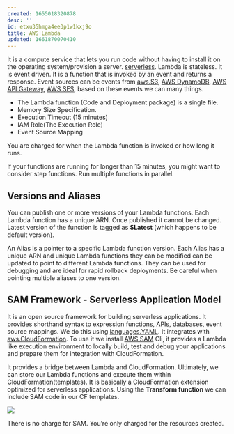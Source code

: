 ```yaml
---
created: 1655018320878
desc: ''
id: etxu35hmga4ee3p1w1kxj9o
title: AWS Lambda
updated: 1661870070410
---
```

   
It is a compute service that lets you run code without having to install it on the operating system/provision a server. [serverless](../devlog/serverless.md). Lambda is stateless. It is event driven. It is a function that is invoked by an event and returns a response. Event sources can be events from [aws.S3](../devlog/aws.S3.md), [AWS DynamoDB](../devlog/AWS%20DynamoDB.md), [AWS API Gateway](../devlog/AWS%20API%20Gateway.md), [AWS SES](../devlog/AWS%20SES.md), based on these events we can many things.   
   
   
- The Lambda function (Code and Deployment package) is a single file.   
- Memory Size Specification.   
- Execution Timeout (15 minutes)   
- IAM Role(The Execution Role)   
- Event Source Mapping   
   
You are charged for when the Lambda function is invoked or how long it runs.   
   
If your functions are running for longer than 15 minutes, you might want to consider step functions. Run multiple functions in parallel.   
   
   
## Versions and Aliases   
   
You can publish one or more versions of your Lambda functions. Each Lambda function has a unique ARN. Once published it cannot be changed. Latest version of the function is tagged as **$Latest** (which happens to be default version).   
   
An Alias is a pointer to a specific Lambda function version. Each Alias has a unique ARN and unique Lambda functions they can be modified can be updated to point to different Lambda functions. They can be used for debugging and are ideal for rapid rollback deployments. Be careful when pointing multiple aliases to one version.   
   
## SAM Framework - Serverless Application Model   
   
It is an open source framework for building serverless applications. It provides shorthand syntax to expression functions, APIs, databases, event source mappings. We do this using [languages.YAML](../devlog/languages.YAML.md). It integrates with [aws.CloudFormation](../devlog/aws.CloudFormation.md). To use it we install [AWS SAM](../devlog/AWS%20SAM.md) Cli, it provides a Lambda like execution environment to locally build, test and debug your applications and prepare them for integration with CloudFormation.   
   
It provides a bridge between Lambda and CloudFormation. Ultimately, we can store our Lambda functions and execute them within CloudFormation(templates). It is basically a CloudFormation extension optimized for serverless applications. Using the **Transform function** we can include SAM code in our CF templates.   
   
![](https://res.cloudinary.com/zubayr/image/upload/v1655655371/wiki/mhvxogw0tbatikroqohf.png)   
   
There is no charge for SAM. You’re only charged for the resources created.